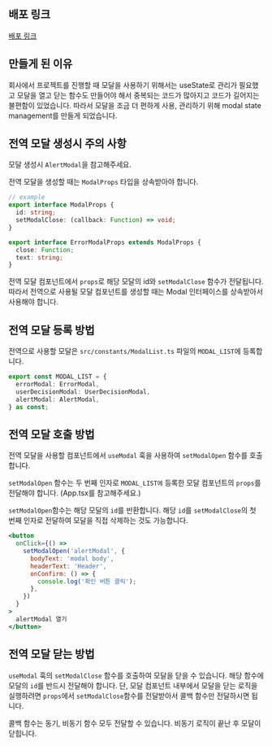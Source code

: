 ## 배포 링크

[배포 링크](https://main--react-modal-state-management.netlify.app/)

## 만들게 된 이유

회사에서 프로젝트를 진행할 때 모달을 사용하기 위해서는 useState로 관리가 필요했고 모달을 열고 닫는 함수도 만들어야 해서 중복되는 코드가 많아지고 코드가 길어지는 불편함이 있었습니다.
따라서 모달을 조금 더 편하게 사용, 관리하기 위해 modal state management를 만들게 되었습니다.

## 전역 모달 생성시 주의 사항

모달 생성시 `AlertModal`을 참고해주세요.

전역 모달을 생성할 때는 `ModalProps` 타입을 상속받아야 합니다.

```typescript
// example
export interface ModalProps {
  id: string;
  setModalClose: (callback: Function) => void;
}

export interface ErrorModalProps extends ModalProps {
  close: Function;
  text: string;
}
```

전역 모달 컴포넌트에서 `props`로 해당 모달의 id와 `setModalClose` 함수가 전달됩니다.
따라서 전역으로 사용될 모달 컴포넌트를 생성할 때는 Modal 인터페이스를 상속받아서 사용해야 합니다.

## 전역 모달 등록 방법

전역으로 사용할 모달은 `src/constants/ModalList.ts` 파일의 `MODAL_LIST`에 등록합니다.

```typescript
export const MODAL_LIST = {
  errorModal: ErrorModal,
  userDecisionModal: UserDecisionModal,
  alertModal: AlertModal,
} as const;
```

## 전역 모달 호출 방법

전역 모달을 사용할 컴포넌트에서 `useModal` 훅을 사용하여 `setModalOpen` 함수를 호출합니다.

`setModalOpen` 함수는 두 번째 인자로 `MODAL_LIST에` 등록한 모달 컴포넌트의 `props`를 전달해야 합니다. (App.tsx를 참고해주세요.)

`setModalOpen`함수는 해당 모달의 `id`를 반환합니다.
해당 `id`를 `setModalClose`의 첫 번째 인자로 전달하여 모달을 직접 삭제하는 것도 가능합니다.

```jsx
<button
  onClick={() =>
    setModalOpen('alertModal', {
      bodyText: 'modal body',
      headerText: 'Header',
      onConfirm: () => {
        console.log('확인 버튼 클릭');
      },
    })
  }
>
  alertModal 열기
</button>
```

## 전역 모달 닫는 방법

`useModal` 훅의 `setModalClose` 함수를 호출하여 모달을 닫을 수 있습니다. 해당 함수에 모달의 `id`를 반드시 전달해야 합니다.
단, 모달 컴포넌트 내부에서 모달을 닫는 로직을 실행하려면 `props`에서 `setModalClose`함수를 전달받아서 콜백 함수만 전달하시면 됩니다.

콜백 함수는 동기, 비동기 함수 모두 전달할 수 있습니다. 비동기 로직이 끝난 후 모달이 닫힙니다.
